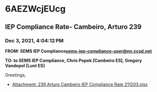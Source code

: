 # 6AEZWcjEUcg
## IEP Compliance Rate- Cambeiro, Arturo 239
### Dec 3, 2021, 4:04:12 PM
**FROM: SEMS IEP Compliance<sems-iep-compliance-user@nv.ccsd.net>**

**TO: to SEMS IEP Compliance, Chris Popek [Cambeiro ES], Gregory Vandepol [Lunt ES]**


Greetings,  





* [Attachment: 239 Arturo Cambeiro IEP Compliance Rate 211203.xlsx](6AEZWcjEUcg-attachment-1.xlsx)
